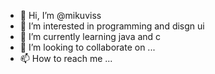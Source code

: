 - 👋 Hi, I’m @mikuviss
- 👀 I’m interested in programming and disgn ui
- 🌱 I’m currently learning java and c
- 💞️ I’m looking to collaborate on ...
- 📫 How to reach me ...

<!---
mikuviss/mikuviss is a ✨ special ✨ repository because its `README.md` (this file) appears on your GitHub profile.
You can click the Preview link to take a look at your changes.
--->
